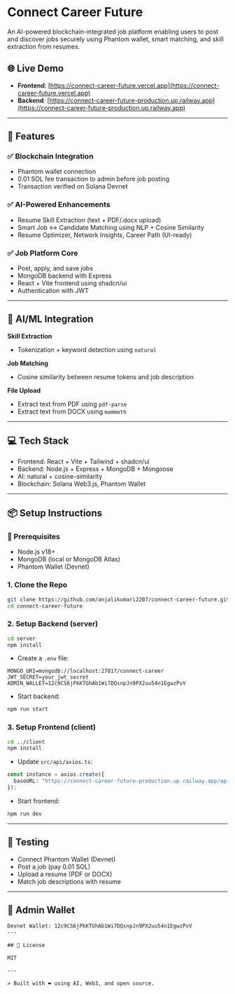 # Connect Career Future

An AI-powered blockchain-integrated job platform enabling users to post and discover jobs securely using Phantom wallet, smart matching, and skill extraction from resumes.

## 🌐 Live Demo

* **Frontend**: [https://connect-career-future.vercel.app](https://connect-career-future.vercel.app)
* **Backend**: [https://connect-career-future-production.up.railway.app](https://connect-career-future-production.up.railway.app)

---

## 🚀 Features

### ✅ Blockchain Integration 

* Phantom wallet connection
* 0.01 SOL fee transaction to admin before job posting
* Transaction verified on Solana Devnet

### ✅ AI-Powered Enhancements 

* Resume Skill Extraction (text + PDF/.docx upload)
* Smart Job ↔ Candidate Matching using NLP + Cosine Similarity
* Resume Optimizer, Network Insights, Career Path (UI-ready)

### ✅ Job Platform Core

* Post, apply, and save jobs
* MongoDB backend with Express
* React + Vite frontend using shadcn/ui
* Authentication with JWT

---

## 🧠 AI/ML Integration

**Skill Extraction**

* Tokenization + keyword detection using `natural`

**Job Matching**

* Cosine similarity between resume tokens and job description

**File Upload**

* Extract text from PDF using `pdf-parse`
* Extract text from DOCX using `mammoth`

---

## 💻 Tech Stack

* Frontend: React + Vite + Tailwind + shadcn/ui
* Backend: Node.js + Express + MongoDB + Mongoose
* AI: natural + cosine-similarity
* Blockchain: Solana Web3.js, Phantom Wallet

---

## 📦 Setup Instructions

### 🔧 Prerequisites

* Node.js v18+
* MongoDB (local or MongoDB Atlas)
* Phantom Wallet (Devnet)

### 1. Clone the Repo

```bash
git clone https://github.com/anjalikumari2207/connect-career-future.git
cd connect-career-future
```

### 2. Setup Backend (server)

```bash
cd server
npm install
```

* Create a `.env` file:

```env
MONGO_URI=mongodb://localhost:27017/connect-career
JWT_SECRET=your_jwt_secret
ADMIN_WALLET=12c9CS6jPkKTGhAb1Wi7DQsnpJn9PX2uu54n1EgwzPvV
```

* Start backend:

```bash
npm run start
```

### 3. Setup Frontend (client)

```bash
cd ../client
npm install
```

* Update `src/api/axios.ts`:

```ts
const instance = axios.create({
  baseURL: "https://connect-career-future-production.up.railway.app/api",
});
```

* Start frontend:

```bash
npm run dev
```

---

## 🧪 Testing

* Connect Phantom Wallet (Devnet)
* Post a job (pay 0.01 SOL)
* Upload a resume (PDF or DOCX)
* Match job descriptions with resume

---

## 💼 Admin Wallet

```txt
Devnet Wallet: 12c9CS6jPkKTGhAb1Wi7DQsnpJn9PX2uu54n1EgwzPvV
---

## 📄 License

MIT

---

> Built with ❤️ using AI, Web3, and open source.
